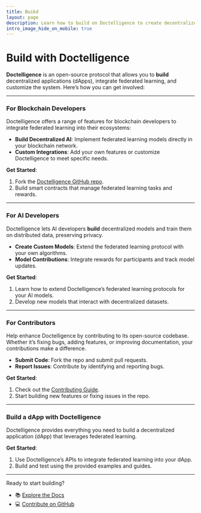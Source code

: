 ```yaml
---
title: Buikd  
layout: page  
description: Learn how to build on Doctelligence to create decentralized AI solutions and integrate federated learning with EVM-compatible blockchain ecosystems.  
intro_image_hide_on_mobile: true  
---
```


# Build with Doctelligence

**Doctelligence** is an open-source protocol that allows you to **build** decentralized applications (dApps), integrate federated learning, and customize the system. Here’s how you can get involved:

---

### For Blockchain Developers

Doctelligence offers a range of features for blockchain developers to integrate federated learning into their ecosystems:

- **Build Decentralized AI**: Implement federated learning models directly in your blockchain network.
- **Custom Integrations**: Add your own features or customize Doctelligence to meet specific needs.

**Get Started**:  
1. Fork the [Doctelligence GitHub repo](https://github.com/Doctelligence).
2. Build smart contracts that manage federated learning tasks and rewards.

---

### For AI Developers

Doctelligence lets AI developers **build** decentralized models and train them on distributed data, preserving privacy.

- **Create Custom Models**: Extend the federated learning protocol with your own algorithms.
- **Model Contributions**: Integrate rewards for participants and track model updates.

**Get Started**:  
1. Learn how to extend Doctelligence’s federated learning protocols for your AI models.
2. Develop new models that interact with decentralized datasets.

---

### For Contributors

Help enhance Doctelligence by contributing to its open-source codebase. Whether it’s fixing bugs, adding features, or improving documentation, your contributions make a difference.

- **Submit Code**: Fork the repo and submit pull requests.
- **Report Issues**: Contribute by identifying and reporting bugs.

**Get Started**:  
1. Check out the [Contributing Guide](https://github.com/Doctelligence/contribute).
2. Start building new features or fixing issues in the repo.

---

### Build a dApp with Doctelligence

Doctelligence provides everything you need to build a decentralized application (dApp) that leverages federated learning.

**Get Started**:  
1. Use Doctelligence’s APIs to integrate federated learning into your dApp.
2. Build and test using the provided examples and guides.

---

Ready to start building?  
- 📚 [Explore the Docs](https://doctelligence.github.io/docs/)  
- 💻 [Contribute on GitHub](https://github.com/Doctelligence)  
